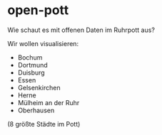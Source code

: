 # open-pott
Wie schaut es mit offenen Daten im Ruhrpott aus?

Wir wollen visualisieren:
* Bochum
* Dortmund
* Duisburg
* Essen
* Gelsenkirchen
* Herne
* Mülheim an der Ruhr
* Oberhausen

(8 größte Städte im Pott)